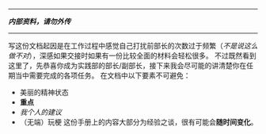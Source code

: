 ***
***内部资料，请勿外传***
***
写这份文档起因是在工作过程中感觉自己打扰前部长的次数过于频繁（*不是说这么做不对*），深感如果交接时如果有一份比较全面的材料会轻松很多。
不过既然看到这里了，先恭喜你成为实践部的部长/副部长，接下来我会尽可能的讲清楚你在任期当中需要完成的各项任务。
在文档中以下要素不可避免：
- 美丽的精神状态
- **重点**
- *我个人的建议*
- （无端）玩梗
这份手册上的内容大部分为经验之谈，很有可能会**随时间变化**。